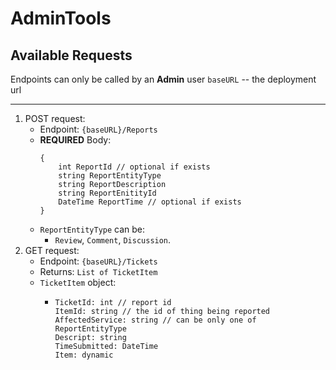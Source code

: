 # AdminTools

## Available Requests

Endpoints can only be called by an **Admin** user
<code>baseURL</code> -- the deployment url

---

<ol>
    <li>POST request:
    <ul>
        <li>Endpoint: <code>{baseURL}/Reports</code></li>
        <li>
        <b>REQUIRED</b> Body: </br>
<pre><code>{
    int ReportId // optional if exists
    string ReportEntityType
    string ReportDescription
    string ReportEnitityId
    DateTime ReportTime // optional if exists
}</code></pre>
        </li>
        <li><code>ReportEntityType</code> can be:
        <ul>
            <li>
            <code>Review</code>, <code>Comment</code>, <code>Discussion</code>.
            </li>
        </ul>
        </li>
    </ul>
    </li>
    <li>GET request:
    <ul>
        <li>Endpoint: <code>{baseURL}/Tickets</code></li>
        <li>Returns: <code>List of TicketItem</code></li>
        <li><code>TicketItem</code> object:
        <ul><li>
<pre><code>TicketId: int // report id
ItemId: string // the id of thing being reported
AffectedService: string // can be only one of ReportEntityType
Descript: string 
TimeSubmitted: DateTime
Item: dynamic</code></pre></li>
        </ul>
        </li>
    </ul>
    </li>
</ol>
